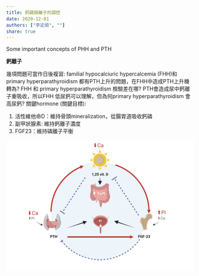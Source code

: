 ```yaml
---
title: 鈣磷鎂離子的調控
date: 2020-12-01
authors: ["李定頡", ""]
share: true
---
```


Some important concepts of PHH and PTH
<!--more-->

**鈣離子**

幾項問題可當作日後複習:
familial hypocalciuric hypercalcemia (FHH)和primary hyperparathyroidism 都有PTH上升的問題，在FHH中造成PTH上升機轉為?
FHH 和 primary hyperparathyroidism 檢驗差在哪?
PTH會造成尿中鈣離子重吸收，所以FHH 低尿鈣可以理解，但為何primary hyperparathyroidism 會高尿鈣?
關鍵hormone (關鍵目標):
 1. 活性維他命D：維持骨頭mineralization，從腸胃道吸收鈣磷 
 2. 副甲狀腺素: 維持鈣離子濃度
 3. FGF23：維持磷離子平衡

![mechanism](para.jpg)